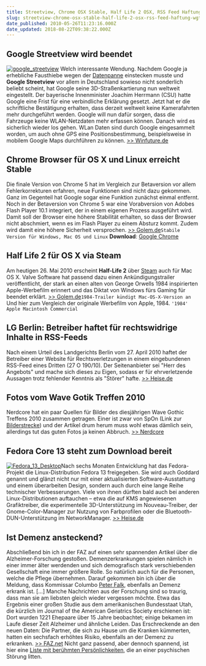 ```yaml
---
title: Streetview, Chrome OSX Stable, Half Life 2 OSX, RSS Feed Haftung, WGT 2010 Bilder, Fedora Core 13, Ist Demenz ansteckend?
slug: streetview-chrome-osx-stable-half-life-2-osx-rss-feed-haftung-wgt-2010-bilder-fedora-core-13
date_published: 2010-05-26T11:23:16.000Z
date_updated: 2018-08-22T09:38:22.000Z
---
```


## Google Streetview wird beendet
[![google_streetview](//picdump.thafaker.de/2010/05/google_streetview-580x276.png)](http://picdump.thafaker.de/2010/05/google_streetview.png)
Welch interessante Wendung. Nachdem Google ja erhebliche Fausthiebe wegen der [Datenpanne](__GHOST_URL__/16/googles-datenpanne) einstecken musste und **Google Streetview** vor allem in Deutschland sowieso nicht sonderlich beliebt scheint, hat Google seine 3D-Straßenkartierung nun weltweit eingestellt. Der bayerische Innenminister Joachim Herrmann (CSU) hatte Google eine  Frist für eine verbindliche Erklärung gesetzt. Jetzt hat er die  schriftliche Bestätigung erhalten, dass derzeit weltweit keine  Kamerafahrten mehr durchgeführt werden. Google will nun dafür sorgen,  dass die Fahrzeuge keine WLAN-Netzdaten mehr erfassen können. Danach wird es sicherlich wieder los gehen. WLan Daten sind durch Google eingesammelt worden, um auch ohne GPS eine Positionsbestimmung, beispielsweise in mobilem Google Maps durchführen zu können. [>> Winfuture.de](http://winfuture.de/news,55647.html)
## Chrome Browser für OS X und Linux erreicht Stable

Die finale Version von Chrome 5 hat im Vergleich zur Betaversion vor allem Fehlerkorrekturen erfahren, neue Funktionen sind nicht dazu gekommen. Ganz im Gegenteil hat Google sogar eine Funktion zunächst einmal entfernt. Noch in der Betaversion von Chrome 5 war eine Vorabversion von Adobes Flash Player 10.1 integriert, der in einem eigenen Prozess ausgeführt wird. Damit soll der Browser eine höhere Stabilität erhalten, so dass der Browser nicht abschmiert, wenn es im Flash Player zu einem Absturz kommt. Zudem wird damit eine höhere Sicherheit versprochen.  [>> Golem.de](http://www.golem.de/1005/75350.html)`Stabile Version für Windows, Mac OS und Linux`
**Download**: [Google Chrome](http://www.google.com/chrome)

## Half Life 2 für OS X via Steam

Am heutigen 26. Mai 2010 erscheint **Half-Life 2** über [Steam](__GHOST_URL__/12/steam-fur-osx-steht-zum-download-bereit) auch für Mac OS X. Valve Software hat passend dazu einen Ankündigungstrailer veröffentlicht, der stark an einen alten von George Orwells 1984 inspirierten Apple-Werbefilm erinnert und das Diktat von Windows fürs Gaming für beendet erklärt. [>> Golem.de](http://www.golem.de/1005/75360.html)`1984-Trailer kündigt Mac-OS-X-Version an`
Und hier zum Vergleich der originale Werbefilm von Apple, 1984.
`'1984' Apple Macintosh Commercial`
## LG Berlin: Betreiber haftet für rechtswidrige Inhalte in RSS-Feeds

Nach einem Urteil  des Landgerichts Berlin vom 27. April 2010 haftet der Betreiber einer Website für Rechtsverletzungen in einem eingebundenen RSS-Feed eines Dritten (27 O 190/10). Der Seitenanbieter sei "Herr des Angebots" und mache sich dieses zu Eigen, sodass er für ehrverletzende Aussagen trotz fehlender Kenntnis als "Störer" hafte. [>> Heise.de](http://www.heise.de/newsticker/meldung/LG-Berlin-Betreiber-haftet-fuer-rechtswidrige-Inhalte-in-RSS-Feeds-1006624.html)
## Fotos vom Wave Gotik Treffen 2010

Nerdcore hat ein paar Quellen für Bilder des diesjährigen Wave Gothic Treffens 2010 zusammen getragen. Einer ist zwar von SpOn (Link zur [Bilderstrecke](http://www.spiegel.de/fotostrecke/fotostrecke-55144.html)) und der Artikel drum herum muss wohl etwas dämlich sein, allerdings tut das guten Fotos ja keinen Abbruch. [>> Nerdcore](http://www.nerdcore.de/wp/2010/05/26/fotos-vom-wave-gotik-treffen-2010/)
## Fedora Core 13 steht zum Download bereit
[![Fedora_13_Desktop](//picdump.thafaker.de/2010/05/Fedora_13_Desktop-150x150.png)](http://picdump.thafaker.de/2010/05/Fedora_13_Desktop.png)Nach sechs Monaten Entwicklung hat das Fedora-Projekt die Linux-Distribution Fedora 13 freigegeben. Sie wird auch Goddard genannt und glänzt nicht nur mit einer aktualisierten Software-Ausstattung und einem überarbeiten Design, sondern auch durch eine lange Reihe technischer Verbesserungen. Viele von ihnen dürften bald auch bei anderen Linux-Distributionen auftauchen – etwa die auf KMS angewiesenen Grafiktreiber, die experimentelle 3D-Unterstützung im Nouveau-Treiber, der Gnome-Color-Manager zur Nutzung von Farbprofilen oder die Bluetooth-DUN-Unterstützung im NetworkManager. [>> Heise.de](http://www.heise.de/newsticker/meldung/Linux-Distribution-Fedora-13-freigegeben-1007038.html)
## Ist Demenz ansteckend?

Abschließend bin ich in der FAZ auf einen sehr spannenden Artikel über die Alzheimer-Forschung gestoßen. Demenzerkrankungen spielen nämlich in einer immer älter werdenden und sich demografisch stark verschiebenden Gesellschaft eine immer größere Rolle. So natürlich auch für die Personen, welche die Pflege übernehmen. Darauf gekommen bin ich über die Meldung, dass Kommissar Columbo [Peter Falk](http://www.spiegel.de/panorama/leute/0,1518,596844,00.html), ebenfalls an Demenz erkrank ist. [...] Manche Nachrichten aus der Forschung sind so traurig, dass man sie am liebsten gleich wieder vergessen möchte. Etwa das Ergebnis einer großen Studie aus dem amerikanischen Bundesstaat Utah, die kürzlich im Journal of the American Geriatrics Society erschienen ist: Dort wurden 1221 Ehepaare über 15 Jahre beobachtet; einige bekamen im Laufe dieser Zeit Alzheimer und ähnliche Leiden. Das Erschreckende an den neuen Daten: Die Partner, die sich zu Hause um die Kranken kümmerten, hatten ein sechsfach erhöhtes Risiko, ebenfalls an der Demenz zu erkranken. [>> FAZ.net](http://www.faz.net/s/Rub7F74ED2FDF2B439794CC2D664921E7FF/Doc~E5C8DD894E8984B1481D647D8C6D34690~ATpl~Ecommon~Scontent.html)
Nicht ganz passend, aber dennoch spannend, ist hier eine [Liste mit berühmten Persönlichkeiten](http://home.arcor.de/pahaschi/genies.htm), die an einer psychischen Störung litten.
